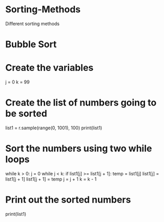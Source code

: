 # Sorting-Methods
Different sorting methods

# Bubble Sort
# Create the variables
j = 0
k = 99

# Create the list of numbers going to be sorted
list1 = r.sample(range(0, 1001), 100)
print(list1)

# Sort the numbers using two while loops
while k > 0:
    j = 0
    while j < k:
        if list1[j] >= list1[j + 1]:
            temp = list1[j]
            list1[j] = list1[j + 1]
            list1[j + 1] = temp
        j = j + 1
    k = k - 1

# Print out the sorted numbers
print(list1)
